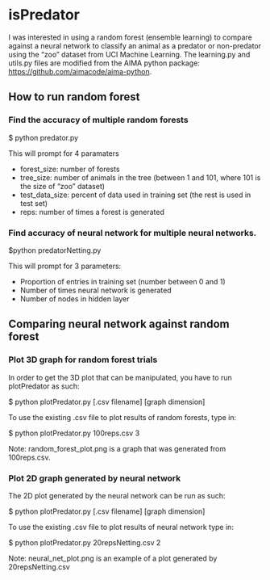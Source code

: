 # isPredator
I was interested in using a random forest (ensemble learning) to compare against a neural network to classify an animal as a predator or non-predator using the “zoo” dataset from UCI Machine Learning. The learning.py and utils.py files are modified from the AIMA python package: https://github.com/aimacode/aima-python.


## How to run random forest

### Find the accuracy of multiple random forests

$ python predator.py

This will prompt for 4 paramaters
- forest_size: number of forests 
- tree_size: number of animals in the tree (between 1 and 101, where 101 is the size of “zoo” dataset)
- test_data_size: percent of data used in training set (the rest is used in test set)
- reps: number of times a forest is generated

### Find accuracy of neural network for multiple neural networks.


$python predatorNetting.py


This will prompt for 3 parameters:
- Proportion of entries in training set (number between 0 and 1)
- Number of times neural network is generated
- Number of nodes in hidden layer


## Comparing neural network against random forest

### Plot 3D graph for random forest trials
In order to get the 3D plot that can be manipulated, you have to run plotPredator as such:


$ python plotPredator.py [.csv filename] [graph dimension]


To use the existing .csv file to plot results of random forests, type in:


$ python plotPredator.py 100reps.csv 3


Note: random_forest_plot.png is a graph that was generated from 100reps.csv.

### Plot 2D graph generated by neural network
The 2D plot generated by the neural network can be run as such:


$ python plotPredator.py [.csv filename] [graph dimension]


To use the existing .csv file to plot results of neural network type in:


$ python plotPredator.py 20repsNetting.csv 2


Note: neural_net_plot.png is an example of a plot generated by 20repsNetting.csv
